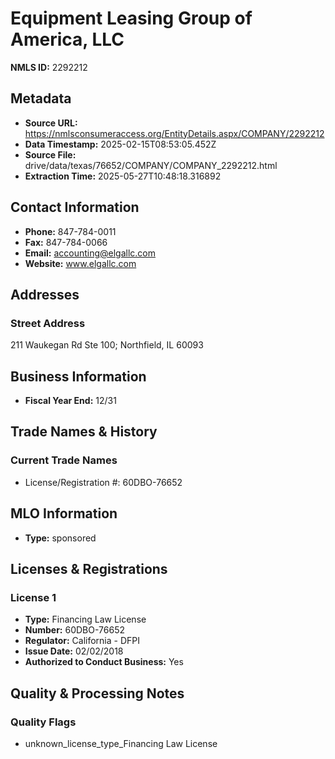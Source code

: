 # Equipment Leasing Group of America, LLC

**NMLS ID:** 2292212

## Metadata
- **Source URL:** https://nmlsconsumeraccess.org/EntityDetails.aspx/COMPANY/2292212
- **Data Timestamp:** 2025-02-15T08:53:05.452Z
- **Source File:** drive/data/texas/76652/COMPANY/COMPANY_2292212.html
- **Extraction Time:** 2025-05-27T10:48:18.316892

## Contact Information
- **Phone:** 847-784-0011
- **Fax:** 847-784-0066
- **Email:** accounting@elgallc.com
- **Website:** www.elgallc.com

## Addresses
### Street Address
211 Waukegan Rd Ste 100; Northfield, IL 60093

## Business Information
- **Fiscal Year End:** 12/31

## Trade Names & History
### Current Trade Names
- License/Registration #: 60DBO-76652

## MLO Information
- **Type:** sponsored

## Licenses & Registrations

### License 1
- **Type:** Financing Law License
- **Number:** 60DBO-76652
- **Regulator:** California - DFPI
- **Issue Date:** 02/02/2018
- **Authorized to Conduct Business:** Yes

## Quality & Processing Notes
### Quality Flags
- unknown_license_type_Financing Law License
